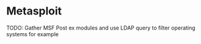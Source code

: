 # Metasploit

TODO: Gather MSF Post ex modules and use LDAP query to filter operating systems for example